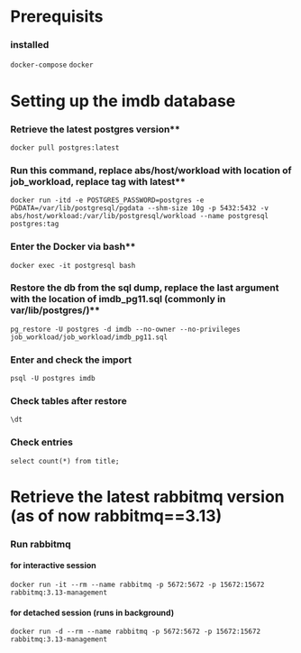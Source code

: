 # Prerequisits
### installed
`docker-compose`
`docker`

# Setting up the imdb database

### Retrieve the latest postgres version**
`docker pull postgres:latest`

### Run this command, replace abs/host/workload with location of job_workload, replace tag with latest**
`docker run -itd -e POSTGRES_PASSWORD=postgres -e PGDATA=/var/lib/postgresql/pgdata --shm-size 10g -p 5432:5432 -v abs/host/workload:/var/lib/postgresql/workload --name postgresql postgres:tag`

### Enter the Docker via bash**
`docker exec -it postgresql bash`

### Restore the db from the sql dump, replace the last argument with the location of imdb_pg11.sql (commonly in var/lib/postgres/)**
`pg_restore -U postgres -d imdb --no-owner --no-privileges job_workload/job_workload/imdb_pg11.sql`

### Enter and check the import
`psql -U postgres imdb`

### Check tables after restore
`\dt`

### Check entries
`select count(*) from title;`

# Retrieve the latest rabbitmq version (as of now rabbitmq==3.13)
### Run rabbitmq
#### for interactive session
`docker run -it --rm --name rabbitmq -p 5672:5672 -p 15672:15672 rabbitmq:3.13-management`
#### for detached session (runs in background)
`docker run -d --rm --name rabbitmq -p 5672:5672 -p 15672:15672 rabbitmq:3.13-management`
